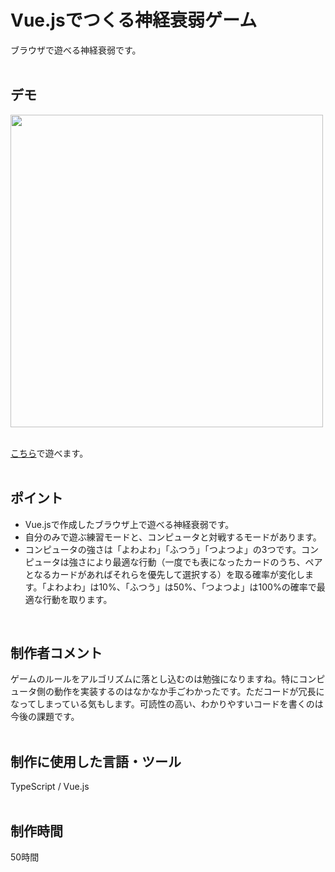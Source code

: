 # Vue.jsでつくる神経衰弱ゲーム
ブラウザで遊べる神経衰弱です。
<br>
<br>
## デモ
<img src="https://github.com/foolish-pine/concentration-game/wiki/concentration-game.gif" width="500">
<br>
<br>

[こちら](https://concentration-game-foolish-pine.netlify.app/)で遊べます。
<br>
<br>

## ポイント
- Vue.jsで作成したブラウザ上で遊べる神経衰弱です。
- 自分のみで遊ぶ練習モードと、コンピュータと対戦するモードがあります。
- コンピュータの強さは「よわよわ」「ふつう」「つよつよ」の3つです。コンピュータは強さにより最適な行動（一度でも表になったカードのうち、ペアとなるカードがあればそれらを優先して選択する）を取る確率が変化します。「よわよわ」は10%、「ふつう」は50%、「つよつよ」は100%の確率で最適な行動を取ります。
<br>

## 制作者コメント
ゲームのルールをアルゴリズムに落とし込むのは勉強になりますね。特にコンピュータ側の動作を実装するのはなかなか手ごわかったです。ただコードが冗長になってしまっている気もします。可読性の高い、わかりやすいコードを書くのは今後の課題です。
<br>
<br>

## 制作に使用した言語・ツール
TypeScript / Vue.js
<br>
<br>

## 制作時間
50時間
<br>
<br>

